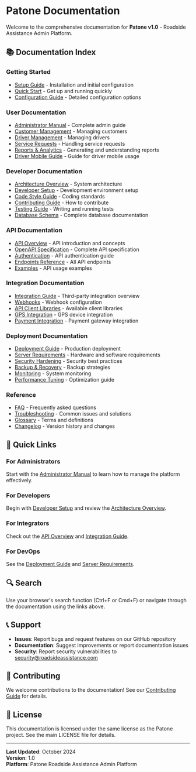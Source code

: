 # Patone Documentation

Welcome to the comprehensive documentation for **Patone v1.0** - Roadside Assistance Admin Platform.

## 📚 Documentation Index

### Getting Started
- [Setup Guide](./setup/README.md) - Installation and initial configuration
- [Quick Start](./setup/QUICKSTART.md) - Get up and running quickly
- [Configuration Guide](./setup/CONFIGURATION.md) - Detailed configuration options

### User Documentation
- [Administrator Manual](./user-guide/ADMIN_MANUAL.md) - Complete admin guide
- [Customer Management](./user-guide/CUSTOMER_MANAGEMENT.md) - Managing customers
- [Driver Management](./user-guide/DRIVER_MANAGEMENT.md) - Managing drivers
- [Service Requests](./user-guide/SERVICE_REQUESTS.md) - Handling service requests
- [Reports & Analytics](./user-guide/REPORTS.md) - Generating and understanding reports
- [Driver Mobile Guide](./user-guide/DRIVER_MOBILE.md) - Guide for driver mobile usage

### Developer Documentation
- [Architecture Overview](./architecture/README.md) - System architecture
- [Developer Setup](./developer/SETUP.md) - Development environment setup
- [Code Style Guide](./developer/CODE_STYLE.md) - Coding standards
- [Contributing Guide](./developer/CONTRIBUTING.md) - How to contribute
- [Testing Guide](./developer/TESTING.md) - Writing and running tests
- [Database Schema](./database/SCHEMA.md) - Complete database documentation

### API Documentation
- [API Overview](./api/README.md) - API introduction and concepts
- [OpenAPI Specification](./api/openapi.yaml) - Complete API specification
- [Authentication](./api/AUTHENTICATION.md) - API authentication guide
- [Endpoints Reference](./api/ENDPOINTS.md) - All API endpoints
- [Examples](./api/EXAMPLES.md) - API usage examples

### Integration Documentation
- [Integration Guide](./integration/README.md) - Third-party integration overview
- [Webhooks](./integration/WEBHOOKS.md) - Webhook configuration
- [API Client Libraries](./integration/CLIENT_LIBRARIES.md) - Available client libraries
- [GPS Integration](./integration/GPS.md) - GPS device integration
- [Payment Integration](./integration/PAYMENT.md) - Payment gateway integration

### Deployment Documentation
- [Deployment Guide](./deployment/README.md) - Production deployment
- [Server Requirements](./deployment/REQUIREMENTS.md) - Hardware and software requirements
- [Security Hardening](./deployment/SECURITY.md) - Security best practices
- [Backup & Recovery](./deployment/BACKUP.md) - Backup strategies
- [Monitoring](./deployment/MONITORING.md) - System monitoring
- [Performance Tuning](./deployment/PERFORMANCE.md) - Optimization guide

### Reference
- [FAQ](./FAQ.md) - Frequently asked questions
- [Troubleshooting](./TROUBLESHOOTING.md) - Common issues and solutions
- [Glossary](./GLOSSARY.md) - Terms and definitions
- [Changelog](./CHANGELOG.md) - Version history and changes

## 🎯 Quick Links

### For Administrators
Start with the [Administrator Manual](./user-guide/ADMIN_MANUAL.md) to learn how to manage the platform effectively.

### For Developers
Begin with [Developer Setup](./developer/SETUP.md) and review the [Architecture Overview](./architecture/README.md).

### For Integrators
Check out the [API Overview](./api/README.md) and [Integration Guide](./integration/README.md).

### For DevOps
See the [Deployment Guide](./deployment/README.md) and [Server Requirements](./deployment/REQUIREMENTS.md).

## 🔍 Search

Use your browser's search function (Ctrl+F or Cmd+F) or navigate through the documentation using the links above.

## 📞 Support

- **Issues**: Report bugs and request features on our GitHub repository
- **Documentation**: Suggest improvements or report documentation issues
- **Security**: Report security vulnerabilities to security@roadsideassistance.com

## 🤝 Contributing

We welcome contributions to the documentation! See our [Contributing Guide](./developer/CONTRIBUTING.md) for details.

## 📝 License

This documentation is licensed under the same license as the Patone project. See the main LICENSE file for details.

---

**Last Updated**: October 2024  
**Version**: 1.0  
**Platform**: Patone Roadside Assistance Admin Platform
